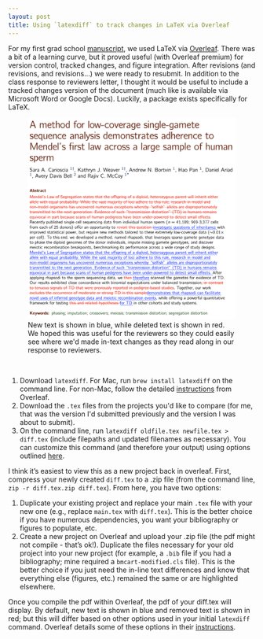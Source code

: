 ```yaml
---
layout: post
title: Using `latexdiff` to track changes in LaTeX via Overleaf 
---
```


For my first grad school [manuscript](https://elifesciences.org/articles/76383), we used LaTeX via [Overleaf](https://www.overleaf.com). There was a bit of a learning curve, but it proved useful (with Overleaf premium) for version control, tracked changes, and figure integration. After revisions (and revisions, and revisions...) we were ready to resubmit. In addition to the class response to reviewers letter, I thought it would be useful to include a tracked changes version of the document (much like is available via Microsoft Word or Google Docs). Luckily, a package exists specifically for LaTeX.

<figure class="figure">
	<img src="../images/blog_images/latex_diff_TD_abstract.png" alt="">
	<figcaption class="figcaption">New text is shown in blue, while deleted text is shown in red. We hoped this was useful for the reviewers so they could easily see where we'd made in-text changes as they read along in our response to reviewers.</figcaption>
</figure><br>

1. Download `latexdiff`. For Mac, run `brew install latexdiff` on the command line. For non-Mac, follow the detailed [instructions](https://www.overleaf.com/learn/latex/Articles/Using_Latexdiff_For_Marking_Changes_To_Tex_Documents) from Overleaf.
2. Download the `.tex` files from the projects you'd like to compare (for me, that was the version I'd submitted previously and the version I was about to submit).
3. On the command line, run `latexdiff oldfile.tex newfile.tex > diff.tex` (include filepaths and updated filenames as necessary). You can customize this command (and therefore your output) using options outlined [here](https://www.overleaf.com/learn/latex/Articles/Using_Latexdiff_For_Marking_Changes_To_Tex_Documents). 

I think it’s easiest to view this as a new project back in overleaf. First, compress your newly created `diff.tex` to a .zip file (from the command line, `zip -r diff.tex.zip diff.tex`). From here, you have two options: 
1. Duplicate your existing project and replace your main `.tex` file with your new one (e.g., replace `main.tex` with `diff.tex`). This is the better choice if you have numerous dependencies, you want your bibliography or figures to populate, etc.
2. Create a new project on Overleaf and upload your .zip file (the pdf might not compile - that’s ok!). Duplicate the files necessary for your old project into your new project (for example, a `.bib` file if you had a bibliography; mine required a `bmcart-modified.cls` file). This is the better choice if you just need the in-line text differences and know that everything else (figures, etc.) remained the same or are highlighted elsewhere. 

Once you compile the pdf within Overleaf, the pdf of your diff.tex will display. By default, new text is shown in blue and removed text is shown in red; but this will differ based on other options used in your initial `latexdiff` command. Overleaf details some of these options in their [instructions](https://www.overleaf.com/learn/latex/Articles/Using_Latexdiff_For_Marking_Changes_To_Tex_Documents).
